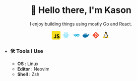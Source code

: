 <h1 align="center">👋 Hello there, I'm Kason</h1>

<p align="center"> I enjoy building things using mostly Go and React. </p>


<p align="center">
    <img height="28" width="28" src="https://raw.githubusercontent.com/edent/SuperTinyIcons/master/images/svg/javascript.svg" />
    <img height="28" width="28" src="https://raw.githubusercontent.com/edent/SuperTinyIcons/master/images/svg/react.svg" />
    <img height="28" width="28" src="https://raw.githubusercontent.com/edent/SuperTinyIcons/master/images/svg/go.svg" />
    <!-- <img height="28" width="28" src="https://raw.githubusercontent.com/edent/SuperTinyIcons/master/images/svg/typescript.svg" />-->
    <img height="28" width="28" src="https://raw.githubusercontent.com/edent/SuperTinyIcons/master/images/svg/docker.svg" />
    <img height="28" width="28" src="https://raw.githubusercontent.com/edent/SuperTinyIcons/master/images/svg/git.svg" />
    <img height="28" width="28" src="https://raw.githubusercontent.com/edent/SuperTinyIcons/master/images/svg/linux.svg" />
</p>

- ### 🛠️ **Tools I Use**

    - **OS** : Linux
    - **Editor** : Neovim
    - **Shell** : Zsh
